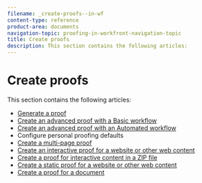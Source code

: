 ```yaml
---
filename: _create-proofs--in-wf
content-type: reference
product-area: documents
navigation-topic: proofing-in-workfront-navigation-topic
title: Create proofs
description: This section contains the following articles:
---
```


# Create proofs

This section contains the following articles:

* [Generate a proof](../../../review-and-approve-work/proofing/creating-proofs-within-workfront/generate-proof.md) 
* [Create an advanced proof with a Basic workflow](../../../review-and-approve-work/proofing/creating-proofs-within-workfront/configure-basic-proof-workflow.md) 
* [Create an advanced proof with an Automated workflow](../../../review-and-approve-work/proofing/creating-proofs-within-workfront/create-automated-proof-workflow.md) 
* Configure personal proofing defaults
* [Create a multi-page proof](../../../review-and-approve-work/proofing/creating-proofs-within-workfront/create-multi-page-proof.md) 
* [Create an interactive proof for a website or other web content](../../../review-and-approve-work/proofing/creating-proofs-within-workfront/generate-interactive-proof-for-website-or-other-web-content.md) 
* [Create a proof for interactive content in a ZIP file](../../../review-and-approve-work/proofing/creating-proofs-within-workfront/generate-proof-interactive-content-.md) 
* [Create a static proof for a website or other web content](../../../review-and-approve-work/proofing/creating-proofs-within-workfront/generate-static-proof-website-other-web-content.md) 
* [Create a proof for a document](../../../review-and-approve-work/proofing/creating-proofs-within-workfront/generate-proof-for-a-document.md)


